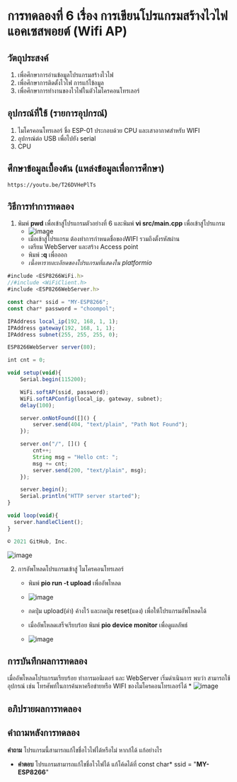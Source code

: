 #  การทดลองที่ 6 เรื่อง การเขียนโปรแกรมสร้างไวไฟแอคเซสพอยต์ (Wifi AP)

##  วัตถุประสงค์
  1. เพื่อศึกษาการอ่านข้อมูลโปรแกรมสร้างไวไฟ
  2. เพื่อศึกษาการติดตั้งไวไฟ การแก้ไข้อมูล
  3. เพื่อศึกษาการทำงานของไวไฟในตัวไมโครคอนโทรเลอร์

##  อุปกรณ์ที่ใช้ (รายการอุปกรณ์)
  1. ไมโครคอนโทรเลอร์ ชื่อ ESP-01 ประกอบด้วย CPU และเสาอากาศสำหรับ WIFI
  2. อุปกรณ์ต่อ USB เพื่อไปยัง serial
  3. CPU

##  ศึกษาข้อมูลเบื้องต้น (แหล่งข้อมูลเพื่อการศึกษา)
    https://youtu.be/T26DVHePlTs

##  วิธีการทำการทดลอง
 1. พิมพ์ **pwd** เพื่อเข้าสู่โปรแกรมตัวอย่างที่ 6 และพิมพ์ **vi src/main.cpp** เพื่อเข้าสู่โปรแกรม
  	- ![image](https://user-images.githubusercontent.com/80879429/112264336-52b3b900-8ca3-11eb-91c4-ce4d915188b9.png)
  	- เมื่อเข้าสู่โปรแกรม ต้องทำการกำหนดชื่อของWIFI รวมถึงตั้งรหัสผ่าน
  	- เตรียม WebServer และสร้าง Access point 
  	- พิมพ์ **:q** เพื่อออก
	- *เนื้อหารายละเอียดของโปรแกรมที่แสดงใน platformio*

```javascript
#include <ESP8266WiFi.h>
//#include <WiFiClient.h>
#include <ESP8266WebServer.h>

const char* ssid = "MY-ESP8266";
const char* password = "choompol";

IPAddress local_ip(192, 168, 1, 1);
IPAddress gateway(192, 168, 1, 1);
IPAddress subnet(255, 255, 255, 0);

ESP8266WebServer server(80);

int cnt = 0;

void setup(void){
	Serial.begin(115200);

	WiFi.softAP(ssid, password);
	WiFi.softAPConfig(local_ip, gateway, subnet);
	delay(100);

	server.onNotFound([]() {
		server.send(404, "text/plain", "Path Not Found");
	});

	server.on("/", []() {
		cnt++;
		String msg = "Hello cnt: ";
		msg += cnt;
		server.send(200, "text/plain", msg);
	});

	server.begin();
	Serial.println("HTTP server started");
}

void loop(void){
  server.handleClient();
}

© 2021 GitHub, Inc.
```
![image](https://user-images.githubusercontent.com/80879429/112264368-5e9f7b00-8ca3-11eb-8c77-d5405d5af6d2.png)

  2. การอัพโหลดโปรแกรมเข้าสู่ ไมโครคอนโทรเลอร์
        - พิมพ์ **pio run -t upload** เพื่ออัพโหลด
        - ![image](https://user-images.githubusercontent.com/80879429/112264393-66f7b600-8ca3-11eb-9426-4496b84436aa.png)

        - กดปุ่ม upload(ดำ) ค้างไว้ และกดปุ่ม reset(แดง) เพื่อให้โปรแกรมอัพโหลดได้
        - เมื่ออัพโหลดเสร็จเรียบร้อย  พิมพ์ **pio device monitor** เพื่อดูผลลัพธ์
        - ![image](https://user-images.githubusercontent.com/80879429/112264412-7119b480-8ca3-11eb-9ff7-923438252768.png)

##  การบันทึกผลการทดลอง
เมื่ออัพโหลดโปรแกรมเรียบร้อย ทำการมอนิเตอร์ และ WebServer เริ่มดำเนินการ พบว่า สามารถใช้อุปกรณ์ เช่น โทรศัพท์ในการค้นหาครือข่ายหรือ WIFI ของไมโครคอนโทรเลอร์ได้
	* ![image](https://user-images.githubusercontent.com/80879429/112264428-7840c280-8ca3-11eb-9c96-ccc8b082a24a.png)

##  อภิปรายผลการทดลอง

##  คำถามหลังการทดลอง
**คำถาม**   โปรแกรมนี้สามารถแก้ไขชื่อไวไฟได้หรือไม่ หากก้ได้ แก้อย่างไร
*  **คำตอบ**	โปรแกรมสามารถแก้ไขชื่อไวไฟได้ แก้โค้ดได้ที่ const char* ssid = "**MY-ESP8266**"
